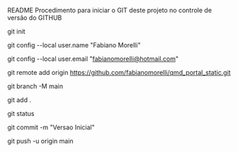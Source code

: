 README
Procedimento para iniciar o GIT deste projeto no controle de versão do GITHUB

git init

git config --local user.name "Fabiano Morelli" 

git config --local user.email "fabianomorelli@hotmail.com"

git remote add origin https://github.com/fabianomorelli/qmd_portal_static.git

git branch -M main

git add .

git status

git commit -m "Versao Inicial"

git push -u origin main
